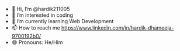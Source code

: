 - 👋 Hi, I’m @hardik211005
- 👀 I’m interested in coding
- 🌱 I’m currently learning Web Development
- 📫 How to reach me 
https://www.linkedin.com/in/hardik-dhameeja-9700192b0/
- 😄 Pronouns: He/Him


<!---
hardik211005/hardik211005 is a ✨ special ✨ repository because its `README.md` (this file) appears on your GitHub profile.
You can click the Preview link to take a look at your changes.
--->
